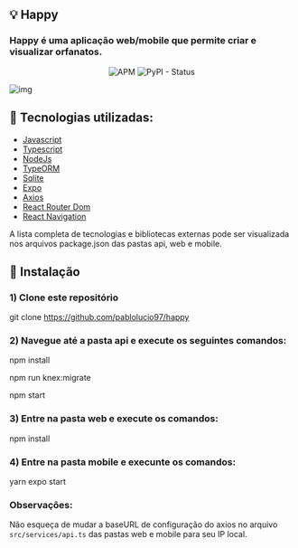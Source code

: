 
## :bulb: Happy

### Happy é uma aplicação web/mobile que permite criar e visualizar orfanatos.

<p align="center">
  <img alt="APM" src="https://img.shields.io/apm/l/vim-mode"> <img alt="PyPI - Status" src="https://img.shields.io/pypi/status/Django">
</p>

![img](https://i.ibb.co/QcwKk1Z/smartmockups-kghx1cgt.png)

## :rocket: Tecnologias utilizadas:

* [Javascript](https://developer.mozilla.org/en-US/docs/Web/JavaScript)
* [Typescript](https://www.typescriptlang.org/docs/)
* [NodeJs](https://nodejs.org/en/)
* [TypeORM](https://typeorm.io/#/)
* [Sqlite](https://www.sqlite.org/index.html)
* [Expo](https://docs.expo.io/)
* [Axios](https://github.com/axios/axios)
* [React Router Dom](https://reactrouter.com/web/guides/quick-start)
* [React Navigation](https://reactnavigation.org/)


A lista completa de tecnologias e bibliotecas externas pode ser visualizada nos arquivos package.json das pastas api, web e mobile.


## :wrench: Instalação

### 1) Clone este repositório
 git clone https://github.com/pablolucio97/happy

### 2) Navegue até a pasta api e execute os seguintes comandos:
 npm install
 
 npm run knex:migrate
 
 npm start

### 3) Entre na pasta web e execute os comandos:
 npm install


### 4) Entre na pasta mobile e execunte os comandos:
 yarn
 expo start

### Observações:
Não esqueça de mudar a baseURL de configuração do axios no arquivo `src/services/api.ts` das pastas web e mobile para seu IP local.


